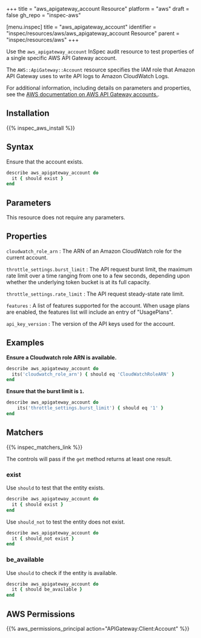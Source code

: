 +++
title = "aws_apigateway_account Resource"
platform = "aws"
draft = false
gh_repo = "inspec-aws"

[menu.inspec]
title = "aws_apigateway_account"
identifier = "inspec/resources/aws/aws_apigateway_account Resource"
parent = "inspec/resources/aws"
+++

Use the `aws_apigateway_account` InSpec audit resource to test properties of a single specific AWS API Gateway account.

The `AWS::ApiGateway::Account` resource specifies the IAM role that Amazon API Gateway uses to write API logs to Amazon CloudWatch Logs.

For additional information, including details on parameters and properties, see the [AWS documentation on AWS API Gateway accounts.](https://docs.aws.amazon.com/AWSCloudFormation/latest/UserGuide/aws-resource-apigateway-account.html).

## Installation

{{% inspec_aws_install %}}

## Syntax

Ensure that the account exists.

```ruby
describe aws_apigateway_account do
  it { should exist }
end
```

## Parameters

This resource does not require any parameters.

## Properties

`cloudwatch_role_arn`
: The ARN of an Amazon CloudWatch role for the current account.

`throttle_settings.burst_limit`
: The API request burst limit, the maximum rate limit over a time ranging from one to a few seconds, depending upon whether the underlying token bucket is at its full capacity.

`throttle_settings.rate_limit`
: The API request steady-state rate limit.

`features`
: A list of features supported for the account. When usage plans are enabled, the features list will include an entry of "UsagePlans".

`api_key_version`
: The version of the API keys used for the account.

## Examples

**Ensure a Cloudwatch role ARN is available.**

```ruby
describe aws_apigateway_account do
  its('cloudwatch_role_arn') { should eq 'CloudWatchRoleARN' }
end
```

**Ensure that the burst limit is `1`.**

```ruby
describe aws_apigateway_account do
    its('throttle_settings.burst_limit') { should eq '1' }
end
```

## Matchers

{{% inspec_matchers_link %}}

The controls will pass if the `get` method returns at least one result.

### exist

Use `should` to test that the entity exists.

```ruby
describe aws_apigateway_account do
  it { should exist }
end
```

Use `should_not` to test the entity does not exist.

```ruby
describe aws_apigateway_account do
  it { should_not exist }
end
```

### be_available

Use `should` to check if the entity is available.

```ruby
describe aws_apigateway_account do
  it { should be_available }
end
```

## AWS Permissions

{{% aws_permissions_principal action="APIGateway:Client:Account" %}}
